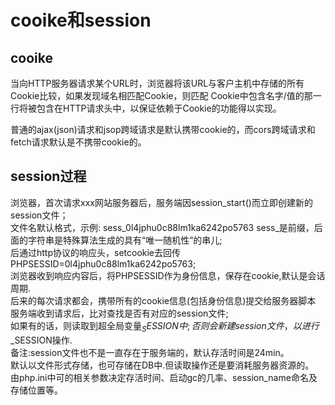 # cooike和session

## cooike  
当向HTTP服务器请求某个URL时，浏览器将该URL与客户主机中存储的所有Cookie比较，如果发现域名相匹配Cookie，则匹配 Cookie中包含名字/值的那一行将被包含在HTTP请求头中，以保证依赖于Cookie的功能得以实现。


普通的ajax(json)请求和jsop跨域请求是默认携带cookie的，而cors跨域请求和fetch请求默认是不携带cookie的。

## session过程
浏览器，首次请求xxx网站服务器后，服务端因session_start()而立即创建新的session文件；  
文件名默认格式，示例: sess_0l4jphu0c88lm1ka6242po5763    sess_是前缀，后面的字符串是特殊算法生成的具有“唯一随机性”的串儿;  
后通过http协议的响应头，setcookie去回传PHPSESSID=0l4jphu0c88lm1ka6242po5763;  
浏览器收到响应内容后，将PHPSESSID作为身份信息，保存在cookie,默认是会话周期.  
后来的每次请求都会，携带所有的cookie信息(包括身份信息)提交给服务器脚本  
服务端收到请求后，比对查找是否有对应的session文件;  
如果有的话，则读取到超全局变量$_SESSION中;  
否则会新建session文件，以进行$_SESSION操作.  
备注:session文件也不是一直存在于服务端的，默认存活时间是24min。  
默认以文件形式存储，也可存储在DB中.但读取操作还是要消耗服务器资源的。  
由php.ini中可的相关参数决定存活时间、启动gc的几率、session_name命名及存储位置等。  
